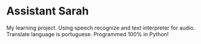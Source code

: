 # Assistant Sarah 
My learning project. Using speech recognize and text interpreter for audio. Translate language is portuguese. Programmed 100% in Python!